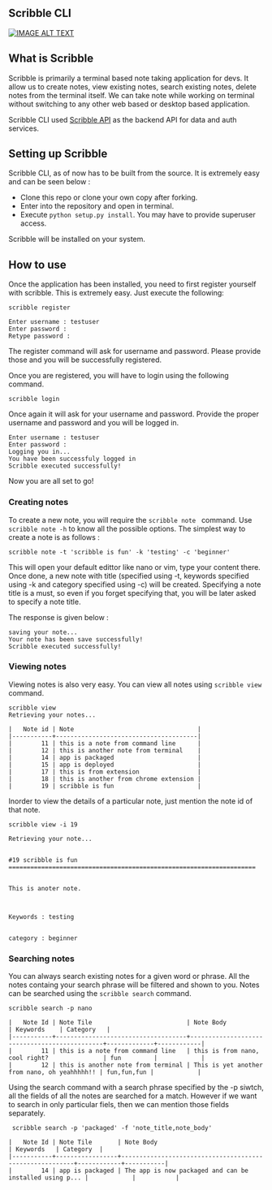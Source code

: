 ## Scribble CLI

[![IMAGE ALT TEXT](http://img.youtube.com/vi/NsqwQYdDa28/0.jpg)](http://www.youtube.com/watch?v=NsqwQYdDa28 "Using scribble from terminal")

## What is Scribble

Scribble is primarily a terminal based note taking application for devs. It allow us to create notes, view existing notes, search existing notes, delete notes from the terminal itself. We can take note while working on terminal without switching to any other web based or desktop based application.

Scribble CLI used [Scribble API](https://github.com/djmgit/scribble_api) as the backend API for data and auth services.

## Setting up Scribble

Scribble CLI, as of now has to be built from the source. It is extremely easy and can be seen below :

- Clone this repo or clone your own copy after forking.
- Enter into the repository and open in terminal.
- Execute ```python setup.py install```. You may have to provide superuser access.

Scribble will be installed on your system.

## How to use

Once the application has been installed, you need to first register yourself with scribble. This is extremely easy.
Just execute the following:

```
scribble register

Enter username : testuser
Enter password : 
Retype password :

```

The register command will ask for username and password. Please provide those and you will be successfully registered.

Once you are registered, you will have to login using the following command.

```
scribble login
```
Once again it will ask for your username and password. Provide the proper username and password and you will be logged in.

```
Enter username : testuser
Enter password : 
Logging you in...
You have been successfuly logged in
Scribble executed successfully!

```
Now you are all set to go!

### Creating notes

To create a new note, you will require the ```scribble note ``` command. Use ```scribble note -h``` to know all the
possible options. The simplest way to create a note is as follows : 

```
scribble note -t 'scribble is fun' -k 'testing' -c 'beginner'
```
This will open your default edittor like nano or vim, type your content there. Once done, a new note with title (specified
using -t, keywords specified using -k and category specified using -c) will be created. Specifying a note title is a must, so
even if you forget specifying that, you will be later asked to specify a note title.

The response is given below :

```
saving your note...
Your note has been save successfully!
Scribble executed successfully!
```

### Viewing notes

Viewing notes is also very easy. You can view all notes using ```scribble view``` command.

```
scribble view
Retrieving your notes...

|   Note id | Note                                  |
|-----------+---------------------------------------|
|        11 | this is a note from command line      |
|        12 | this is another note from terminal    |
|        14 | app is packaged                       |
|        15 | app is deployed                       |
|        17 | this is from extension                |
|        18 | this is another from chrome extension |
|        19 | scribble is fun                       |

```

Inorder to view the details of a particular note, just mention the note id of that note.

```
scribble view -i 19

Retrieving your note...


#19 scribble is fun
====================================================================


This is anoter note.



Keywords : testing


category : beginner

```

### Searching notes

You can always search existing notes for a given word or phrase. All the notes containg your search phrase will be filtered
and shown to you. Notes can be searched using the ```scribble search``` command.

```
scribble search -p nano

|   Note Id | Note Tile                          | Note Body                                    | Keywords    | Category   |
|-----------+------------------------------------+----------------------------------------------+-------------+------------|
|        11 | this is a note from command line   | this is from nano, cool right?               | fun         |            |
|        12 | this is another note from terminal | This is yet another from nano, oh yeahhhhh!! | fun,fun,fun |            |

```
Using the search command with a search phrase specified by the -p siwtch, all the fields of all the notes are searched for a
match. However if we want to search in only particular fiels, then we can mention those fields separately.

```
 scribble search -p 'packaged' -f 'note_title,note_body'
 
|   Note Id | Note Tile       | Note Body                                               | Keywords   | Category  |
|-----------+-----------------+---------------------------------------------------------+------------+-----------|
|        14 | app is packaged | The app is now packaged and can be installed using p... |            |           |





